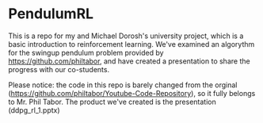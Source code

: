 # PendulumRL
This is a repo for my and Michael Dorosh's university project, which is a basic introduction to reinforcement learning.
We've examined an algorythm for the swingup pendulum problem provided by https://github.com/philtabor, and have created a presentation to share the progress with our co-students.

Please notice: the code in this repo is barely changed from the orginal (https://github.com/philtabor/Youtube-Code-Repository), so it fully belongs to Mr. Phil Tabor.
The product we've created is the presentation (ddpg_rl_1.pptx)
